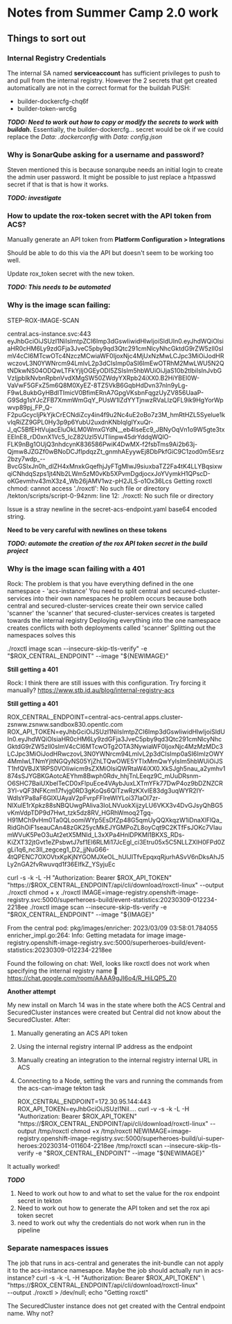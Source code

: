 # Notes from Summer Camp 2.0 work

## Things to sort out

### Internal Registry Credentials

The internal SA named **serviceaccount** has sufficient privileges to push to and pull from the internal registry.  However the 2 secrets that get created automatically are not in the correct format for the buildah PUSH:

* builder-dockercfg-chq6f
* builder-token-wrc6g

***TODO: Need to work out how to copy or modify the secrets to work with buildah.***
Essentially, the builder-dockercfg... secret would be ok if we could replace the _Data: .dockerconfig_ with _Data: config.json_

### Why is SonarQube asking for a username and password?  

Steven mentioned this is because sonarqube needs an initial login to create the admin user password.
It might be possible to just replace a htpasswd secret if that is that is how it works.

***TODO: investigate***

### How to update the rox-token secret with the API token from ACS?

Manually generate an API token from **Platform Configuration > Integrations**

Should be able to do this via the API but doesn't seem to be working too well.

Update rox_token secret with the new token.

***TODO: This needs to be automated***

### Why is the image scan failing:

STEP-ROX-IMAGE-SCAN

central.acs-instance.svc:443
eyJhbGciOiJSUzI1NiIsImtpZCI6Imp3dGswIiwidHlwIjoiSldUIn0.eyJhdWQiOlsiaHR0cHM6Ly9zdGFja3JveC5pby9qd3Qtc291cmNlcyNhcGktdG9rZW5zIl0sImV4cCI6MTcwOTc4NzczMCwiaWF0IjoxNjc4MjUxNzMwLCJpc3MiOiJodHRwczovL3N0YWNrcm94LmlvL2p3dCIsImp0aSI6ImEwOTRhM2MwLWU5N2QtNDkwNS04ODQwLTFkYjljOGEyODI5ZSIsIm5hbWUiOiJjaS10b2tlbiIsInJvbGVzIjpbIkNvbnRpbnVvdXMgSW50ZWdyYXRpb24iXX0.B2HiYBEl0W-VaVwF5GFxZ5m6Q8M0XyEZ-8TZ5VkB6GqbHdDvn37nln9yLg-F9wL8ukbGyHBdlTImicV0BfimERnA7GpgVKsbnFqgzUyZV856UaaP-G9Sdg1sYJcZFB7XmmWmGqY_PUsW1lZdYYTjnwzRVaLlzQFL9ik9HgYorWpwvp89pj_FP_Q-F2puGcycIjPkYjkCrECNdiZcy4in4f9u2Nc4uE2oBo7z3M_hmRtHZL5Syelue1kvlqRiZZ9GPL0Hy3p9p6YubU2uxdnKNbIqlgIYxuQr-J_qC5BfEHtVujacEluOkLM0WmxGYdN__eb4IseEc9_JBNyOqVn1o9W5gte3txEElnE8_rD0xnX1Vc5_IcZ82UzI5VJTIinpw45drYddqWQlO-FLK9nBg1OUjQ3nhdcynK836586PwiK4DwMX-f2fsbTms9Ai2b63j-Qjmw8JZGZf0wBNoDCJfIpdqzZt_gnmhAEyywEj8DbPkfGiC9C1zod0m5Esrz2bzy7wdp_--BvcGSIxJn0h_dlZH4xMnxkGqefhjJyFTgMlwJ9siuxbaTZ2Fa4tK4LLYBqsixwqiCNhdqSzps1jt4Nb2LWm5zM0vKb5XPvmDgdjocxJoYVymkH1QPscD-oKGevmhv43mX3z4_Wb26jAMV1wz-pH2JLS-o1Ox36Lcs
Getting roxctl
chmod: cannot access './roxctl': No such file or directory
/tekton/scripts/script-0-94znm: line 12: ./roxctl: No such file or directory

Issue is a stray newline in the secret-acs-endpoint.yaml base64 encoded string.

**Need to be very careful with newlines on these tokens**

***TODO: automate the creation of the rox API token secret in the build project***

### Why is the image scan failing with a 401

Rock: The problem is that you have everything defined in the one namespace - 'acs-instance'
      You need to split central and secured-cluster-services into their own namespaces
      he problem occurs because both central and secured-cluster-services create their own service called 'scanner'
      the 'scanner' that secured-cluster-services creates is targeted towards the internal registry
      Deploying everything into the one namespace creates conflicts with both deployments called 'scanner'
      Splitting out the namespaces solves this

./roxctl image scan --insecure-skip-tls-verify" -e "$ROX_CENTRAL_ENDPOINT" --image "${NEWIMAGE}"

**Still getting a 401**

Rock: I think there are still issues with this configuration. Try forcing it manually?
      https://www.stb.id.au/blog/internal-registry-acs

**Still getting a 401**

ROX_CENTRAL_ENDPOINT=central-acs-central.apps.cluster-zsnww.zsnww.sandbox830.opentlc.com
ROX_API_TOKEN=eyJhbGciOiJSUzI1NiIsImtpZCI6Imp3dGswIiwidHlwIjoiSldUIn0.eyJhdWQiOlsiaHR0cHM6Ly9zdGFja3JveC5pby9qd3Qtc291cmNlcyNhcGktdG9rZW5zIl0sImV4cCI6MTcwOTg2OTA3NywiaWF0IjoxNjc4MzMzMDc3LCJpc3MiOiJodHRwczovL3N0YWNrcm94LmlvL2p3dCIsImp0aSI6ImIzOWY4MmIwLTNmYjItNGQyNS05YjZhLTQwOWE5YTIxMmQwYyIsIm5hbWUiOiJST1hfQVBJX1RPS0VOIiwicm9sZXMiOlsiQWRtaW4iXX0.XkSJgh5nau_a2ymhv1874sSJYGBKGAotcAEYhm8Bwph0Rdv_hhjTnLEeqz9C_mUuDRsnm-O6SHC7BaiUXbelTeCD0xFlpuEce4VAybJuxLXTmYFk77DwP4oz9bDZNZCR3Yl-vQF3NFKcm17fvjg0RD3gKoQs6QlTzwRzKXvIE83dg3uqWYR2IY-WdlsYPa8aF6GlXUAyaV2pFvrpFFIreWIYLoi37IaOI7zr-NlXulE1rXpkz88sNBQUwgPAliva3IoLNVuokXijzyLU6VKX3v4DvGJsyQhBG5vKmVdpTDP9d7Hwt_tzk5dz8RV_HGRhWmoq2Tgq-H91MCh9vHm0Ta0QLoomiWYp5EsDfZp48G5qmUyQQXkqzW1iDnaXlFlQa_RidGhOiF1seauCAn48zGK25ycMkEJYGMPoZL8oyCqt9C2KTfFsJOKc7VIaumWVuK5PeO3uAt2etX5MNId_L3xXPa4HnlDPKMl1BKXS_RDs-KiZXT32jtGvt1eZPsbwtJ7sf1El6RLMi17JcEgl_ci3Etru05x5C5NLLZXIH0FPd0ZgLi1q6_nc3Il_zegceg1_D2_jjNuG66-4tQPENC7OXOVtxKpKjNYGOMJXeOL_hUlJITfvEpqxqRjurhASvV6nDksAhJ5Ly2nGA2fvRwuvqd1f36EIfkZ_YSyjuEc

curl -s -k -L -H "Authorization: Bearer $ROX_API_TOKEN"  "https://$ROX_CENTRAL_ENDPOINT/api/cli/download/roxctl-linux" --output ./roxctl
chmod + x ./roxctl
IMAGE=image-registry.openshift-image-registry.svc:5000/superheroes-build/event-statistics:20230309-012234-2218ee
./roxctl image scan --insecure-skip-tls-verify -e "$ROX_CENTRAL_ENDPOINT" --image "${IMAGE}"

From the central pod:
pkg/images/enricher: 2023/03/09 03:58:01.784055 enricher_impl.go:264: Info: Getting metadata for image image-registry.openshift-image-registry.svc:5000/superheroes-build/event-statistics:20230309-012234-2218ee

Found the following on chat:
Well, looks like roxctl does not work when specifying the internal registry name 🙁
https://chat.google.com/room/AAAA9gJI6o4/R_HiLQP5_Z0

**Another attempt**

My new install on March 14 was in the state where both the ACS Central and SecuredCluster instances were created but Central did not know about the SecuredCluster.
After:
1. Manually generating an ACS API token
2. Using the internal registry internal IP address as the endpoint
3. Manually creating an integration to the internal registry internal URL in ACS
4. Connecting to a Node, setting the vars and running the commands from the acs-can-image tekton task

      ROX_CENTRAL_ENDPOINT=172.30.95.144:443
      ROX_API_TOKEN=eyJhbGciOiJSUzI1NiI....
      curl -v -s -k -L -H "Authorization: Bearer $ROX_API_TOKEN" "https://$ROX_CENTRAL_ENDPOINT/api/cli/download/roxctl-linux" --output /tmp/roxctl
      chmod +x /tmp/roxctl 
      NEWIMAGE=image-registry.openshift-image-registry.svc:5000/superheroes-build/ui-super-heroes:20230314-011604-2218ee
      /tmp/roxctl scan --insecure-skip-tls-verify  -e "$ROX_CENTRAL_ENDPOINT" --image "${NEWIMAGE}"
      
It actually worked!

***TODO***

1. Need to work out how to and what to set the value for the rox endpoint secret in tekton
1. Need to work out how to generate the API token and set the rox api token secret 
1. need to work out why the credentials do not work when run in the pipeline

### Separate namespaces issues

The job that runs in acs-central and generates the init-bundle can not apply it to the acs-instance namesapce.  Maybe the job should actually run in acs-instance?
        curl -s -k -L -H "Authorization: Bearer $ROX_API_TOKEN" \
          "https://$ROX_CENTRAL_ENDPOINT/api/cli/download/roxctl-linux" \
          --output ./roxctl  > /dev/null; echo "Getting roxctl"

The SecuredCluster instance does not get created with the Central endpoint name.  Why not?

